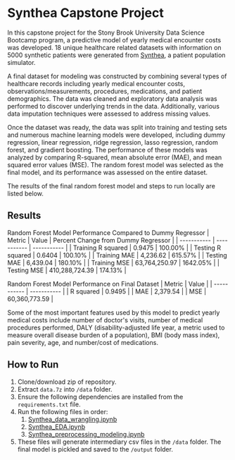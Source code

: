 # Synthea Capstone Project
In this capstone project for the Stony Brook University Data Science Bootcamp program, a predictive model of yearly medical encounter costs was developed. 18 unique healthcare related datasets with information on 5000 synthetic patients were generated from [Synthea](https://github.com/synthetichealth/synthea), a patient population simulator. 

A final dataset for modeling was constructed by combining several types of healthcare records including yearly medical encounter costs, observations/measurements, procedures, medications, and patient demographics. The data was cleaned and exploratory data analysis was performed to discover underlying trends in the data. Additionally, various data imputation techniques were assessed to address missing values.

Once the dataset was ready, the data was split into training and testing sets and numerous machine learning models were developed, including dummy regression, linear regression, ridge regression, lasso regression, random forest, and gradient boosting. The performance of these models was analyzed by comparing R-squared, mean absolute error (MAE), and mean squared error values (MSE). The random forest model was selected as the final model, and its performance was assessed on the entire dataset.

The results of the final random forest model and steps to run locally are listed below.


## Results
Random Forest Model Performance Compared to Dummy Regressor
| Metric | Value | Percent Change from Dummy Regressor |
| ----------- | ----------- | ----------- |
| Training R squared | 0.9475 | 100.00% |
| Testing R squared | 0.6404 | 100.10% |
| Training MAE | 4,236.62 | 615.57% |
| Testing MAE | 6,439.04 | 180.10% |
| Training MSE | 63,764,250.97 | 1642.05% |
| Testing MSE | 410,288,724.39 | 174.13% |   

Random Forest Model Performance on Final Dataset
| Metric | Value |
| ----------- | ----------- |
| R squared | 0.9495 |
| MAE | 2,379.54 |
| MSE | 60,360,773.59 |

Some of the most important features used by this model to predict yearly medical costs include number of doctor's visits, number of medical procedures performed, DALY (disability-adjusted life year, a metric used to measure overall disease burden of a population), BMI (body mass index), pain severity, age, and number/cost of medications.

## How to Run
1. Clone/download zip of repository.
1. Extract `data.7z` into `/data` folder.
1. Ensure the following dependencies are installed from the `requirements.txt` file.
1. Run the following files in order:
   1. [Synthea_data_wrangling.ipynb](source/Synthea_data_wrangling.ipynb)
   1. [Synthea_EDA.ipynb](source/Synthea_EDA.ipynb)
   1. [Synthea_preprocessing_modeling.ipynb](source/Synthea_preprocessing_modeling.ipynb)
1. These files will generate intermediary csv files in the `/data` folder. The final model is pickled and saved to the `/output` folder.
